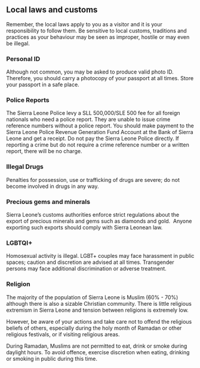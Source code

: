 ## Local laws and customs

Remember, the local laws apply to you as a visitor and it is your responsibility to follow them. Be sensitive to local customs, traditions and practices as your behaviour may be seen as improper, hostile or may even be illegal.

### **Personal ID**

Although not common, you may be asked to produce valid photo ID. Therefore, you should carry a photocopy of your passport at all times. Store your passport in a safe place.

### **Police Reports**

The Sierra Leone Police levy a SLL 500,000/SLE 500 fee for all foreign nationals who need a police report. They are unable to issue crime reference numbers without a police report. You should make payment to the Sierra Leone Police Revenue Generation Fund Account at the Bank of Sierra Leone and get a receipt. Do not pay the Sierra Leone Police directly. If reporting a crime but do not require a crime reference number or a written report, there will be no charge.

### **Illegal Drugs**

Penalties for possession, use or trafficking of drugs are severe; do not become involved in drugs in any way.

### **Precious gems and minerals**

Sierra Leone’s customs authorities enforce strict regulations about the export of precious minerals and gems such as diamonds and gold.  Anyone exporting such exports should comply with Sierra Leonean law.

### **LGBTQI+**

Homosexual activity is illegal. LGBT+ couples may face harassment in public spaces; caution and discretion are advised at all times. Transgender persons may face additional discrimination or adverse treatment.

### **Religion**

The majority of the population of Sierra Leone is Muslim (60% - 70%) although there is also a sizable Christian community. There is little religious extremism in Sierra Leone and tension between religions is extremely low.

However, be aware of your actions and take care not to offend the religious beliefs of others, especially during the holy month of Ramadan or other religious festivals, or if visiting religious areas.

During Ramadan, Muslims are not permitted to eat, drink or smoke during daylight hours. To avoid offence, exercise discretion when eating, drinking or smoking in public during this time.